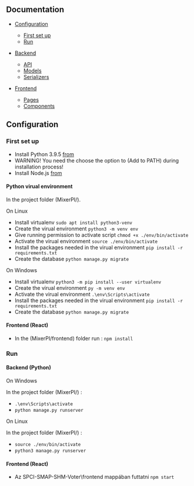 ## Documentation ##

 - [Configuration](#Configuration)
	 - [First set up](#First-set-up)
	 - [Run](#Run)

- [Backend](#backend)
	- [API](#api)
	- [Models](#models)
	- [Serializers](#serializers)

- [Frontend](#frontend)
	- [Pages](#pages)
	- [Components](#components)

## Configuration ## 
### First set up ###

- Install Python 3.9.5 [from](https://www.python.org/downloads/release/python-395/?fbclid=IwAR0u88-At8y40J75DIxG68ZbbiKLBv_6fBR-gDkHrzxPf04InL6_b7wmJ3E)
- WARNING! You need the choose the option to (Add to PATH) during installation process!
- Install Node.js [from](https://nodejs.org/en/)

#### Python virual environment ####
In the project folder (MixerPI/).

On Linux

- Install virtualenv ``sudo apt install python3-venv``
- Create the virual environment ``python3 -m venv env``
- Give running permission to activate script ``chmod +x ./env/bin/activate``
- Activate the virual environment ``source ./env/bin/activate``
- Install the packages needed in the virual environment ``pip install -r requirements.txt``
- Create the database ``python manage.py migrate``

On Windows

- Install virtualenv ``python3 -m pip install --user virtualenv``
- Create the virual environment ``py -m venv env``
- Activate the virual environment ``.\env\Scripts\activate``
- Install the packages needed in the virual environment ``pip install -r requirements.txt``
- Create the database ``python manage.py migrate``

#### Frontend (React) ####  
- In the (MixerPI/frontend) folder run : ``npm install``
	
### Run ###

#### Backend (Python) ####

On Windows

In the project folder (MixerPI/) :
- ``.\env\Scripts\activate``
- ``python manage.py runserver``

On Linux

In the project folder (MixerPI/) :
- ``source ./env/bin/activate``
- ``python3 manage.py runserver``

#### Frontend (React) ####
- Az SPCI-SMAP-SHM-Voter\frontend mappában futtatni ``npm start``	
